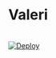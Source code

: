 # Valeri

<p>
<br>
<a href="https://heroku.com/deploy?template=https://github.com/enthada-myre/haaaa">
  <img src="https://www.herokucdn.com/deploy/button.svg" alt="Deploy">
</a>
</p>
